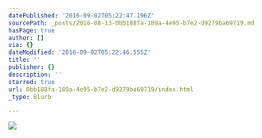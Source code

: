 ```yaml
---
datePublished: '2016-09-02T05:22:47.196Z'
sourcePath: _posts/2016-08-13-0bb188fa-189a-4e95-b7e2-d9279ba69719.md
hasPage: true
author: []
via: {}
dateModified: '2016-09-02T05:22:46.555Z'
title: ''
publisher: {}
description: ''
starred: true
url: 0bb188fa-189a-4e95-b7e2-d9279ba69719/index.html
_type: Blurb

---
```

![](https://the-grid-user-content.s3-us-west-2.amazonaws.com/a907ab08-7f69-4502-b8e5-1263adc38655.jpg)